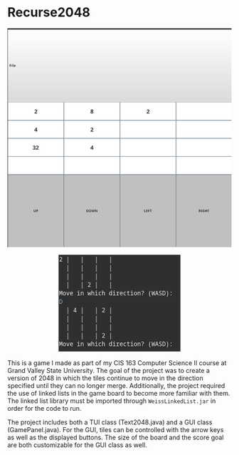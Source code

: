 # Recurse2048

<p align="center">
  <img src="https://raw.githubusercontent.com/milesconrad/Recurse2048/main/images/GUI.png" />
</p>
<p align="center">
  <img src="https://raw.githubusercontent.com/milesconrad/Recurse2048/main/images/TUI.png" />
</p>

This is a game I made as part of my CIS 163 Computer Science II course at Grand Valley State University. The goal of the project was to create a version of 2048 in which the tiles continue to move in the direction specified until they can no longer merge. Additionally, the project required the use of linked lists in the game board to become more familiar with them. The linked list library must be imported through `WeissLinkedList.jar` in order for the code to run. 

The project includes both a TUI class (Text2048.java) and a GUI class (GamePanel.java). For the GUI, tiles can be controlled with the arrow keys as well as the displayed buttons. The size of the board and the score goal are both customizable for the GUI class as well.
